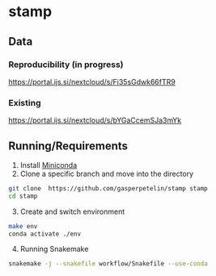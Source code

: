 # stamp

## Data

### Reproducibility (in progress)

https://portal.ijs.si/nextcloud/s/Fi35sGdwk66fTR9

### Existing

https://portal.ijs.si/nextcloud/s/bYGaCcemSJa3mYk

## Running/Requirements

1. Install [Miniconda](https://conda.io/en/latest/miniconda.html)
2. Clone a specific branch and move into the directory
```bash
git clone  https://github.com/gasperpetelin/stamp stamp
cd stamp
```
3. Create and switch environment
```bash
make env
conda activate ./env
```
4. Running Snakemake
```bash
snakemake -j --snakefile workflow/Snakefile --use-conda
```